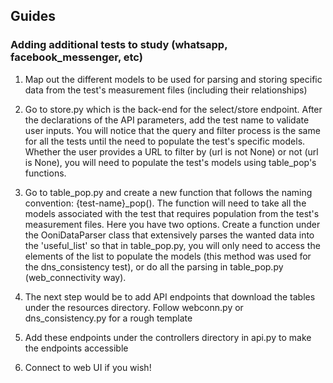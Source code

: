 ## Guides

### Adding additional tests to study (whatsapp, facebook_messenger, etc)
1. Map out the different models to be used for parsing and storing specific data from the test's measurement files
(including their relationships)

2. Go to store.py which is the back-end for the select/store endpoint. After the declarations of the API parameters,
add the test name to validate user inputs. You will notice that the query and filter process is the same for all the
tests until the need to populate the test's specific models. Whether the user provides a URL to filter by
(url is not None) or not (url is None), you will need to populate the test's models using table_pop's functions.

3. Go to table_pop.py and create a new function that follows the naming convention: {test-name}_pop(). The function will 
need to take all the models associated with the test that requires population from the test's measurement files. Here 
you have two options. Create a function under the OoniDataParser class that extensively parses the wanted data into the 
'useful_list' so that in table_pop.py, you will only need to access the elements of the list to populate the models
(this method was used for the dns_consistency test), or do all the parsing in table_pop.py (web_connectivity way).

4. The next step would be to add API endpoints that download the tables under the resources directory. Follow webconn.py
or dns_consistency.py for a rough template

5. Add these endpoints under the controllers directory in api.py to make the endpoints accessible

6. Connect to web UI if you wish!